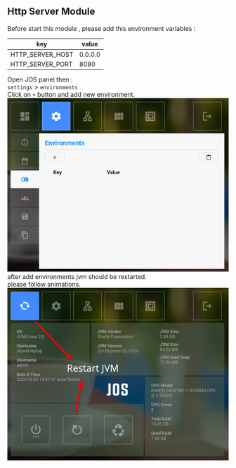 ## Http Server Module
Before start this module , please add this environment variables :     

| key              | value   |   
|------------------|---------|    
| HTTP_SERVER_HOST | 0.0.0.0 |
| HTTP_SERVER_PORT | 8080    |

Open JOS panel then :      
`settings` > `environments`  
Click on `+` button and add new environment.    
![](../pictures/07.png)      
after add environments jvm should be restarted.   
please follow animations.    
![](../pictures/08.png)      


